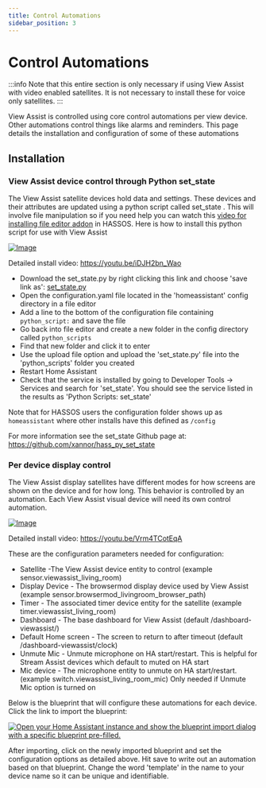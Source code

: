 ```yaml
---
title: Control Automations
sidebar_position: 3
---
```


# Control Automations

:::info
Note that this entire section is only necessary if using View Assist with video enabled satellites.  It is not necessary to install these for voice only satellites.
:::

View Assist is controlled using core control automations per view device.  Other automations control things like alarms and reminders.  This page details the installation and configuration of some of these automations

## Installation

### View Assist device control through Python set_state
The View Assist satellite devices hold data and settings.  These devices and their attributes are updated using a python script called set_state .  This will involve file manipulation so if you need help you can watch this [video for installing file editor addon](https://www.youtube.com/watch?v=ncKWaLpJ1DQ) in HASSOS.  Here is how to install this python script for use with View Assist

[![Image](https://img.youtube.com/vi/iDJH2bn_Wao/mqdefault.jpg)](https://www.youtube.com/watch?v=iDJH2bn_Wao)

Detailed install video:
https://youtu.be/iDJH2bn_Wao


* Download the set_state.py by right clicking this link and choose 'save link as':   <a id="raw-url" href="https://raw.githubusercontent.com/xannor/hass_py_set_state/master/python_scripts/set_state.py">set_state.py</a>
* Open the configuration.yaml file located in the 'homeassistant' config directory in a file editor
* Add a line to the bottom of the configuration file containing ```python_script:``` and save the file
* Go back into file editor and create a new folder in the config directory called ```python_scripts```
* Find that new folder and click it to enter
* Use the upload file option and upload the 'set_state.py' file into the 'python_scripts' folder you created
* Restart Home Assistant
* Check that the service is installed by going to Developer Tools -> Services and search for 'set_state'.  You should see the service listed in the results as 'Python Scripts: set_state'

Note that for HASSOS users the configuration folder shows up as ```homeassistant``` where other installs have this defined as ```/config```

For more information see the set_state Github page at: https://github.com/xannor/hass_py_set_state

### Per device display control
The View Assist display satellites have different modes for how screens are shown on the device and for how long.  This behavior is controlled by an automation.  Each View Assist visual device will need its own control automation.

[![Image](https://img.youtube.com/vi/Vrm4TCotEqA/mqdefault.jpg)](https://www.youtube.com/watch?v=Vrm4TCotEqA)

Detailed install video:
https://youtu.be/Vrm4TCotEqA
  
These are the configuration parameters needed for configuration:
* Satellite -The View Assist device entity to control (example sensor.viewassist_living_room)
* Display Device - The browsermod display device used by View Assist (example sensor.browsermod_livingroom_browser_path)
* Timer - The associated timer device entity for the satellite (example timer.viewassist_living_room)
* Dashboard - The base dashboard for View Assist (default /dashboard-viewassist/)
* Default Home screen - The screen to return to after timeout (default /dashboard-viewassist/clock)
* Unmute Mic - Unmute microphone on HA start/restart. This is helpful for Stream Assist devices which default to muted on HA start
* Mic device - The microphone entity to unmute on HA start/restart. (example switch.viewassist_living_room_mic)  Only needed if Unmute Mic option is turned on


Below is the blueprint that will configure these automations for each device.  Click the link to import the blueprint:


[![Open your Home Assistant instance and show the blueprint import dialog with a specific blueprint pre-filled.](https://my.home-assistant.io/badges/blueprint_import.svg)](https://my.home-assistant.io/redirect/blueprint_import/?blueprint_url=https%3A%2F%2Fraw.githubusercontent.com%2Fdinki%2FView-Assist%2Fmain%2FView_Assist_control_automations%2Fblueprint-devicecontrol.yaml)

After importing, click on the newly imported blueprint and set the configuration options as detailed above.  Hit save to write out an automation based on that blueprint.  Change the word 'template' in the name to your device name so it can be unique and identifiable.

